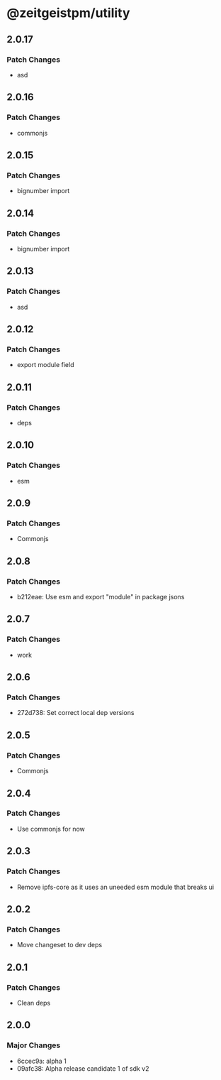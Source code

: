 # @zeitgeistpm/utility

## 2.0.17

### Patch Changes

- asd

## 2.0.16

### Patch Changes

- commonjs

## 2.0.15

### Patch Changes

- bignumber import

## 2.0.14

### Patch Changes

- bignumber import

## 2.0.13

### Patch Changes

- asd

## 2.0.12

### Patch Changes

- export module field

## 2.0.11

### Patch Changes

- deps

## 2.0.10

### Patch Changes

- esm

## 2.0.9

### Patch Changes

- Commonjs

## 2.0.8

### Patch Changes

- b212eae: Use esm and export "module" in package jsons

## 2.0.7

### Patch Changes

- work

## 2.0.6

### Patch Changes

- 272d738: Set correct local dep versions

## 2.0.5

### Patch Changes

- Commonjs

## 2.0.4

### Patch Changes

- Use commonjs for now

## 2.0.3

### Patch Changes

- Remove ipfs-core as it uses an uneeded esm module that breaks ui

## 2.0.2

### Patch Changes

- Move changeset to dev deps

## 2.0.1

### Patch Changes

- Clean deps

## 2.0.0

### Major Changes

- 6ccec9a: alpha 1
- 09afc38: Alpha release candidate 1 of sdk v2
